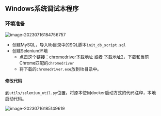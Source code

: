 ## <a id="debug_doc">Windows系统调试本程序</a>

### 环境准备

![image-20230716184756757](img/Other.assets/image-20230716184756757.png)

- 创建MySQL，导入lib目录中的SQL脚本`init_db_script.sql`
- 创建Selenium环境
  - 点击这个链接：[chromedriver下载地址](http://chromedriver.storage.googleapis.com/index.html) 或者 [下载地址2](https://chromedriver.chromium.org/downloads)，下载和当前Chrome匹配的`chromedriver`
  - 将下载的`chromedriver.exe`放到lib目录中。

#### 修改代码

到`utils/selenium_util.py`位置，将原本使用docker启动方式的代码注释，本地启动代码。

![image-20230716185149619](img/Other.assets/image-20230716185149619.png)
